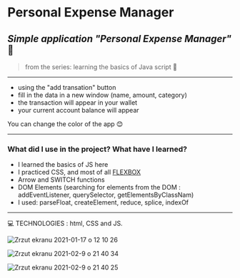 <h1> Personal Expense Manager </h1>

 
*<h2>Simple application  "Personal Expense Manager"* :blue_book:</h2>
>from the series: learning the basics of Java script  :muscle:

----


* using the "add transation" button
* fill in the data in a new window (name, amount, category)
* the transaction will appear in your wallet
* your current account balance will appear


You can change the color of the app :blush:

-------

<h3>What did I use in the project? What have I learned?</h3>

* I learned the basics of JS here
* I practiced CSS, and most of all [FLEXBOX](https://developer.mozilla.org/en-US/docs/Web/CSS/CSS_Flexible_Box_Layout/Basic_Concepts_of_Flexbox)
* Arrow and SWITCH functions
* DOM Elements (searching for elements from the DOM : addEventListener, querySelector, getElementsByClassNam)
* I used: parseFloat, createElement, reduce, splice, indexOf


-----


:computer: TECHNOLOGIES : html, CSS  and JS.




![Zrzut ekranu 2021-01-17 o 12 10 26](https://user-images.githubusercontent.com/59742201/104838849-bd203580-58bd-11eb-96ae-ddb833212aa7.png)

![Zrzut ekranu 2021-02-9 o 21 40 34](https://user-images.githubusercontent.com/59742201/107426142-23e0e980-6b20-11eb-8905-fc3b8d7ac60e.png)

![Zrzut ekranu 2021-02-9 o 21 40 25](https://user-images.githubusercontent.com/59742201/107426144-25121680-6b20-11eb-96fe-f09f0ab6466c.png)


